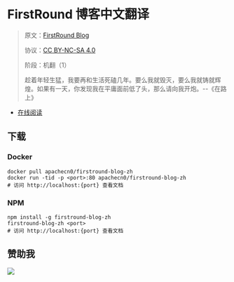 <!--
    需要填充的占位符：
    
    README.md
    
        FirstRound 博客中文翻译：文档中文名
        FirstRound Blog：文档英文名
        https://review.firstround.com：文档原始链接
        fstrd：域名前缀
        飞龙：负责人名称
        wizardforcel：负责人 Github 用户名
        562826179：负责人 QQ
        firstround-blog-zh：ApacheCN 的 Github 仓库名称
        firstround-blog-zh：DockerHub 仓库名称
        firstround-blog-zh：PYPI 包名称
        firstround-blog-zh：NPM 包名称
    
    CNAME
    
        fstrd：域名前缀

    index.html
    
        FirstRound 博客中文翻译：文档中文名
        #333：显示颜色
        firstround-blog-zh：ApacheCN 的 Github 仓库名称

    asset/docsify-flygon-footer.js
    
        firstround-blog-zh：ApacheCN 的 Github 仓库名称
-->

# FirstRound 博客中文翻译

> 原文：[FirstRound Blog](https://review.firstround.com)
> 
> 协议：[CC BY-NC-SA 4.0](http://creativecommons.org/licenses/by-nc-sa/4.0/)
> 
> 阶段：机翻（1）
> 
> 趁着年轻生猛，我要再和生活死磕几年。要么我就毁灭，要么我就铸就辉煌。如果有一天，你发现我在平庸面前低了头，那么请向我开炮。--《在路上》

* [在线阅读](https://fstrd.flygon.net)
## 下载

### Docker

```
docker pull apachecn0/firstround-blog-zh
docker run -tid -p <port>:80 apachecn0/firstround-blog-zh
# 访问 http://localhost:{port} 查看文档
```

### NPM

```
npm install -g firstround-blog-zh
firstround-blog-zh <port>
# 访问 http://localhost:{port} 查看文档
```

## 赞助我

![](https://img-blog.csdnimg.cn/20200112005920729.png)
